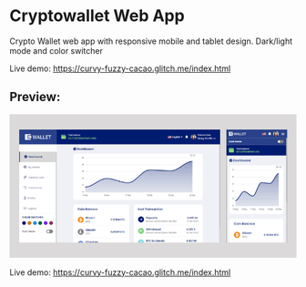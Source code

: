 # Cryptowallet Web App
Crypto Wallet web app with responsive mobile and tablet design. Dark/light mode and color switcher

Live demo: https://curvy-fuzzy-cacao.glitch.me/index.html

## Preview: 
![cryptowalletapp](https://raw.githubusercontent.com/alextsoi101/cryptowallet-web-app/main/preview/preview%20image.png)

Live demo: https://curvy-fuzzy-cacao.glitch.me/index.html
